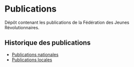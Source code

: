 # Publications

Dépôt contenant les publications de la Fédération des Jeunes Révolutionnaires.

## Historique des publications

* [Publications nationales](national/national.md)
* [Publications locales]()
